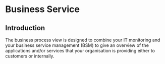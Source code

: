 # Business Service

## Introduction

The business process view is designed to combine your IT monitoring and your business service management (BSM) to give an overview of the applications and/or services that your organisation is providing either to customers or internally.
